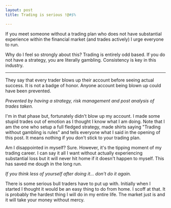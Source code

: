 ```yaml
---
layout: post
title: Trading is serious !@#$%

---
```


If you meet someone without a trading plan who does not have substantial experience within the financial market (and trades actively) I urge everyone to run.

Why do I feel so strongly about this? Trading is entirely odd based. If you do not have a strategy, you are literally gambling. Consistency is key in this industry. 

---

They say that every trader blows up their account before seeing actual success. It is not a badge of honor. Anyone account being blown up could have been prevented.

*Prevented by having a strategy, risk management and post analysis of trades taken.*

I'm in that phase but, fortunately didn't blow up my account. I made some stupid trades out of emotion as I thought I know what I am doing. Note that I am the one who setup a full fledged strategy, made shirts saying "Trading without gambling is rules" and tells everyone what I said in the opening of this post. It means nothing if you don't stick to your trading plan.

Am I disappointed in myself? Sure. However, it's the tipping moment of my trading career. I can say it all I want without actually experiencing substantial loss but it will never hit home if it doesn't happen to myself. This has saved me dough in the long run.

*If you think less of yourself after doing it... don't do it again.*

There is some serious bull traders have to put up with. Initially when I started I thought it would be an easy thing to do from home. I scoff at that. It is probably the hardest thing I will do in my entire life. The market just is and it will take your money without mercy.